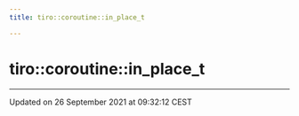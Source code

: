 ```yaml
---
title: tiro::coroutine::in_place_t

---
```


# tiro::coroutine::in_place_t





-------------------------------

Updated on 26 September 2021 at 09:32:12 CEST